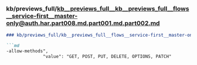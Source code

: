 ### kb/previews_full/kb__previews_full__kb__previews_full__flows__service-first__master-only@auth.har.part008.md.part001.md.part002.md

```md
### kb/previews_full/kb__previews_full__flows__service-first__master-only@auth.har.part008.md.part001.md (part 002)

```md
-allow-methods",
              "value": "GET, POST, PUT, DELETE, OPTIONS, PATCH"
            
```

```

```
